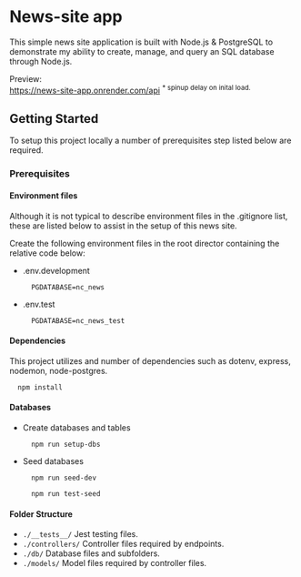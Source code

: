 # News-site app

This simple news site application is built with Node.js & PostgreSQL to demonstrate my ability to create, manage, and query an SQL database through Node.js.

Preview: <br>
https://news-site-app.onrender.com/api <sup> \* spinup delay on inital load. </sup>
<br>

## Getting Started

To setup this project locally a number of prerequisites step listed below are required.

### Prerequisites

#### Environment files

Although it is not typical to describe environment files in the .gitignore list, these are listed below to assist in the setup of this news site.

Create the following environment files in the root director containing the relative code below:

- .env.development

  ```
    PGDATABASE=nc_news
  ```

- .env.test
  ```
    PGDATABASE=nc_news_test
  ```

#### Dependencies

This project utilizes and number of dependencies such as dotenv, express, nodemon, node-postgres.

```
  npm install
```

#### Databases

- Create databases and tables
  ```
    npm run setup-dbs
  ```
- Seed databases
  ```
    npm run seed-dev
  ```
  ```
    npm run test-seed
  ```

#### Folder Structure

- `./__tests__/` Jest testing files.
- `./controllers/` Controller files required by endpoints.
- `./db/` Database files and subfolders.
- `./models/` Model files required by controller files.
